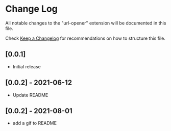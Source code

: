 # Change Log

All notable changes to the "url-opener" extension will be documented in this file.

Check [Keep a Changelog](http://keepachangelog.com/) for recommendations on how to structure this file.

## [0.0.1]

- Initial release

## [0.0.2] - 2021-06-12

- Update README
## [0.0.2] - 2021-08-01

- add a gif to README
